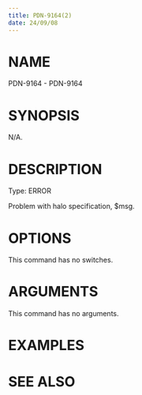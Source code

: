 ```yaml
---
title: PDN-9164(2)
date: 24/09/08
---
```


# NAME

PDN-9164 - PDN-9164

# SYNOPSIS

N/A.

# DESCRIPTION

Type: ERROR

Problem with halo specification, $msg.

# OPTIONS

This command has no switches.

# ARGUMENTS

This command has no arguments.

# EXAMPLES

# SEE ALSO
